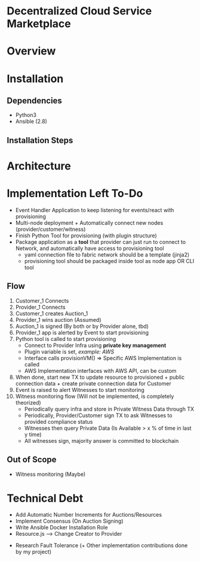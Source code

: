 # Decentralized Cloud Service Marketplace
# Overview

# Installation
## Dependencies
- Python3
- Ansible (2.8)

## Installation Steps


# Architecture

# Implementation Left To-Do
- Event Handler Application to keep listening for events/react with provisioning
- Multi-node deployment + Automatically connect new nodes (provider/customer/witness)
- Finish Python Tool for provisioning (with plugin structure)
- Package application as a **tool** that provider can just run to connect to Network, and automatically have access to provisioning tool
    - yaml connection file to fabric network should be a template (jinja2)
    - provisioning tool should be packaged inside tool as node app OR CLI tool

## Flow
1. Customer_1 Connects
2. Provider_1 Connects
3. Customer_1 creates Auction_1
4. Provider_1 wins auction (Assumed)
5. Auction_1 is signed (By both or by Provider alone, tbd)
6. Provider_1 app is alerted by Event to start provisioning
7. Python tool is called to start provisioning
    - Connect to Provider Infra using **private key management**
    - Plugin variable is set, *example: AWS*
    - Interface calls provisionVM() => Specific AWS Implementation is called
    - AWS Implementation interfaces with AWS API, can be custom
8. When done, start new TX to update resource to provisioned + public connection data + create private connection data for Customer
9. Event is raised to alert Witnesses to start monitoring
10. Witness monitoring flow (Will not be implemented, is completely theorized)
    - Periodically query infra and store in Private Witness Data through TX
    - Periodically, Provider/Customer sign TX to ask Witnesses to provided compliance status
    - Witnesses then query Private Data (Is Available > x % of time in last y time)
    - All witnesses sign, majority answer is committed to blockchain

## Out of Scope
- Witness monitoring (Maybe)

# Technical Debt
- Add Automatic Number Increments for Auctions/Resources
- Implement Consensus (On Auction Signing)
- Write Ansible Docker Installation Role
- Resource.js --> Change Creator to Provider


<!--  -->
- Research Fault Tolerance (+ Other implementation contributions done by my project)
